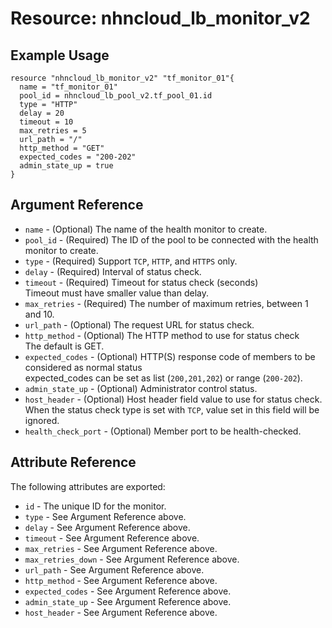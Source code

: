 # Resource: nhncloud_lb_monitor_v2

## Example Usage

```
resource "nhncloud_lb_monitor_v2" "tf_monitor_01"{
  name = "tf_monitor_01"
  pool_id = nhncloud_lb_pool_v2.tf_pool_01.id
  type = "HTTP"
  delay = 20
  timeout = 10
  max_retries = 5
  url_path = "/"
  http_method = "GET"
  expected_codes = "200-202"
  admin_state_up = true
}
```

## Argument Reference

* `name` - (Optional) The name of the health monitor to create.
* `pool_id` - (Required) The ID of the pool to be connected with the health monitor to create.
* `type` - (Required) Support `TCP`, `HTTP`, and `HTTPS` only.
* `delay` - (Required) Interval of status check.
* `timeout` - (Required) Timeout for status check (seconds)<br>Timeout must have smaller value than delay.
* `max_retries` - (Required) The number of maximum retries, between 1 and 10.
* `url_path` - (Optional) The request URL for status check.
* `http_method` - (Optional) The HTTP method to use for status check<br>The default is GET.
* `expected_codes` - (Optional) HTTP(S) response code of members to be considered as normal status <br/>expected_codes can be set as list (`200,201,202`) or range (`200-202`).
* `admin_state_up` - (Optional) Administrator control status.
* `host_header` - (Optional) Host header field value to use for status check. When the status check type is set with `TCP`, value set in this field will be ignored.
* `health_check_port` - (Optional) Member port to be health-checked.

## Attribute Reference

The following attributes are exported:

* `id` - The unique ID for the monitor.
* `type` - See Argument Reference above.
* `delay` - See Argument Reference above.
* `timeout` - See Argument Reference above.
* `max_retries` - See Argument Reference above.
* `max_retries_down` - See Argument Reference above.
* `url_path` - See Argument Reference above.
* `http_method` - See Argument Reference above.
* `expected_codes` - See Argument Reference above.
* `admin_state_up` - See Argument Reference above.
* `host_header` - See Argument Reference above.